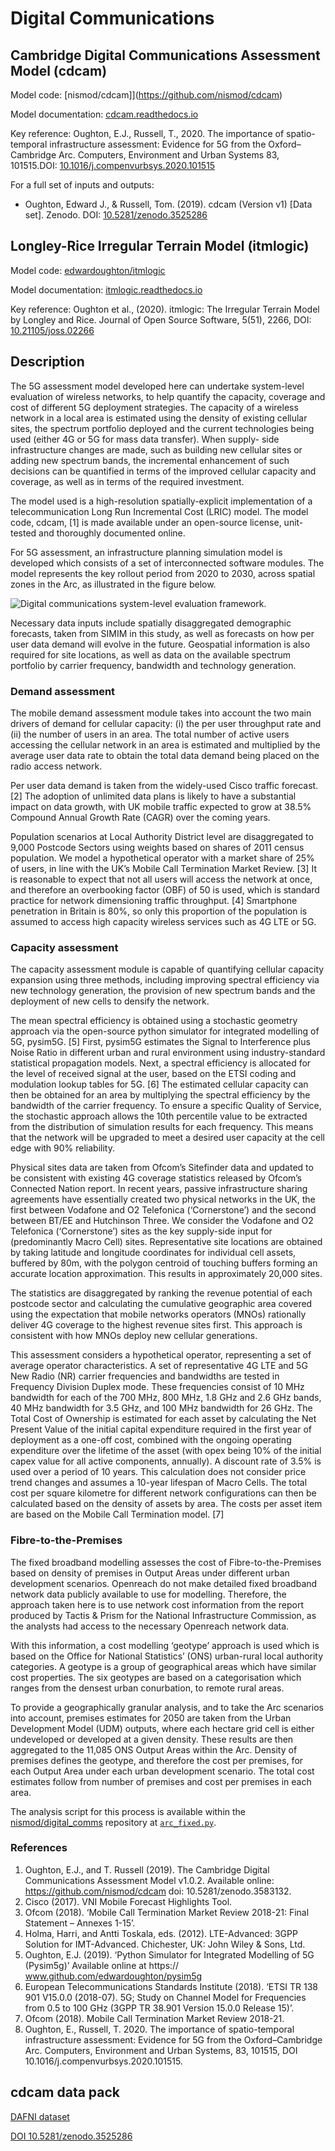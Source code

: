 # Digital Communications

## Cambridge Digital Communications Assessment Model (cdcam)

Model code: [nismod/cdcam]](https://github.com/nismod/cdcam)

Model documentation:
[cdcam.readthedocs.io](https://cdcam.readthedocs.io/en/latest/index.html)

Key reference: Oughton, E.J., Russell, T., 2020. The importance of
spatio-temporal infrastructure assessment: Evidence for 5G from the
Oxford–Cambridge Arc. Computers, Environment and Urban Systems 83, 101515.DOI:
[10.1016/j.compenvurbsys.2020.101515](https://doi.org/10.1016/j.compenvurbsys.2020.101515)

For a full set of inputs and outputs:
- Oughton, Edward J., & Russell, Tom. (2019). cdcam (Version v1) [Data set].
  Zenodo. DOI: [10.5281/zenodo.3525286](http://doi.org/10.5281/zenodo.3525286)

## Longley-Rice Irregular Terrain Model (itmlogic)

Model code: [edwardoughton/itmlogic](https://github.com/edwardoughton/itmlogic)

Model documentation:
[itmlogic.readthedocs.io](https://itmlogic.readthedocs.io/en/latest/index.html)

Key reference: Oughton et al., (2020). itmlogic: The Irregular Terrain Model by
Longley and Rice. Journal of Open Source Software, 5(51), 2266, DOI:
[10.21105/joss.02266](https://doi.org/10.21105/joss.02266)

## Description

The 5G assessment model developed here can undertake system-level evaluation of
wireless networks, to help quantify the capacity, coverage and cost of different
5G deployment strategies. The capacity of a wireless network in a local area is
estimated using the density of existing cellular sites, the spectrum portfolio
deployed and the current technologies being used (either 4G or 5G for mass data
transfer). When supply- side infrastructure changes are made, such as building
new cellular sites or adding new spectrum bands, the incremental enhancement of
such decisions can be quantified in terms of the improved cellular capacity and
coverage, as well as in terms of the required investment.

The model used is a high-resolution spatially-explicit implementation of a
telecommunication Long Run Incremental Cost (LRIC) model. The model code, cdcam,
[1] is made available under an open-source license, unit-tested and thoroughly
documented online.

For 5G assessment, an infrastructure planning simulation model is developed
which consists of a set of interconnected software modules. The model represents
the key rollout period from 2020 to 2030, across spatial zones in the Arc, as
illustrated in the figure below.

![Digital communications system-level evaluation framework.]()

Necessary data inputs include spatially disaggregated demographic forecasts,
taken from SIMIM in this study, as well as forecasts on how per user data demand
will evolve in the future. Geospatial information is also required for site
locations, as well as data on the available spectrum portfolio by carrier
frequency, bandwidth and technology generation.

### Demand assessment

The mobile demand assessment module takes into account the two main drivers of
demand for cellular capacity: (i) the per user throughput rate and (ii) the
number of users in an area. The total number of active users accessing the
cellular network in an area is estimated and multiplied by the average user data
rate to obtain the total data demand being placed on the radio access network.

Per user data demand is taken from the widely-used Cisco traffic forecast. [2]
The adoption of unlimited data plans is likely to have a substantial impact on
data growth, with UK mobile traffic expected to grow at 38.5% Compound Annual
Growth Rate (CAGR) over the coming years.

Population scenarios at Local Authority District level are disaggregated to 9,000
Postcode Sectors using weights based on shares of 2011 census population. We model
a hypothetical operator with a market share of 25% of users, in line with the UK’s
Mobile Call Termination Market Review. [3] It is reasonable to expect that not all users will
access the network at once, and therefore an overbooking factor (OBF) of 50 is used,
which is standard practice for network dimensioning traffic throughput. [4] Smartphone
penetration in Britain is 80%, so only this proportion of the population is assumed to
access high capacity wireless services such as 4G LTE or 5G.

### Capacity assessment

The capacity assessment module is capable of quantifying cellular capacity
expansion using three methods, including improving spectral efficiency via new
technology generation, the provision of new spectrum bands and the deployment of
new cells to densify the network.

The mean spectral efficiency is obtained using a stochastic geometry approach
via the open-source python simulator for integrated modelling of 5G, pysim5G. [5]
First, pysim5G estimates the Signal to Interference plus Noise Ratio in
different urban and rural environment using industry-standard statistical
propagation models. Next, a spectral efficiency is allocated for the level of
received signal at the user, based on the ETSI coding and modulation lookup
tables for 5G. [6] The estimated cellular capacity can then be obtained for an
area by multiplying the spectral efficiency by the bandwidth of the carrier
frequency. To ensure a specific Quality of Service, the stochastic approach
allows the 10th percentile value to be extracted from the distribution of
simulation results for each frequency. This means that the network will be
upgraded to meet a desired user capacity at the cell edge with 90% reliability.

Physical sites data are taken from Ofcom’s Sitefinder data and updated to be
consistent with existing 4G coverage statistics released by Ofcom’s Connected
Nation report. In recent years, passive infrastructure sharing agreements have
essentially created two physical networks in the UK, the first between Vodafone
and O2 Telefonica (‘Cornerstone’) and the second between BT/EE and Hutchinson
Three. We consider the Vodafone and O2 Telefonica (‘Cornerstone’) sites as the
key supply-side input for (predominantly Macro Cell) sites. Representative site
locations are obtained by taking latitude and longitude coordinates for
individual cell assets, buffered by 80m, with the polygon centroid of touching
buffers forming an accurate location approximation. This results in
approximately 20,000 sites.

The statistics are disaggregated by ranking the revenue potential of each postcode
sector and calculating the cumulative geographic area covered using the expectation
that mobile networks operators (MNOs) rationally deliver 4G coverage to the highest
revenue sites first. This approach is consistent with how MNOs deploy new cellular
generations.

This assessment considers a hypothetical operator, representing a set of average
operator characteristics. A set of representative 4G LTE and 5G New Radio (NR)
carrier frequencies and bandwidths are tested in Frequency Division Duplex mode.
These frequencies consist of 10 MHz bandwidth for each of the 700 MHz, 800 MHz,
1.8 GHz and 2.6 GHz bands, 40 MHz bandwidth for 3.5 GHz, and 100 MHz bandwidth
for 26 GHz. The Total Cost of Ownership is estimated for each asset by
calculating the Net Present Value of the initial capital expenditure required in
the first year of deployment as a one-off cost, combined with the ongoing
operating expenditure over the lifetime of the asset (with opex being 10% of the
initial capex value for all active components, annually). A discount rate of
3.5% is used over a period of 10 years. This calculation does not consider price
trend changes and assumes a 10-year lifespan of Macro Cells. The total cost per
square kilometre for different network configurations can then be calculated
based on the density of assets by area. The costs per asset item are based on
the Mobile Call Termination model. [7]

### Fibre-to-the-Premises

The fixed broadband modelling assesses the cost of Fibre-to-the-Premises based
on density of premises in Output Areas under different urban development
scenarios. Openreach do not make detailed fixed broadband network data publicly
available to use for modelling. Therefore, the approach taken here is to use
network cost information from the report produced by Tactis & Prism for the
National Infrastructure Commission, as the analysts had access to the necessary
Openreach network data.

With this information, a cost modelling ‘geotype’ approach is used which is
based on the Office for National Statistics’ (ONS) urban-rural local authority
categories. A geotype is a group of geographical areas which have similar cost
properties. The six geotypes are based on a categorisation which ranges from the
densest urban conurbation, to remote rural areas.

To provide a geographically granular analysis, and to take the Arc scenarios
into account, premises estimates for 2050 are taken from the Urban Development
Model (UDM) outputs, where each hectare grid cell is either undeveloped or
developed at a given density. These results are then aggregated to the 11,085
ONS Output Areas within the Arc. Density of premises defines the geotype, and
therefore the cost per premises, for each Output Area under each urban
development scenario. The total cost estimates follow from number of premises
and cost per premises in each area.

The analysis script for this process is available within the
[nismod/digital_comms](https://github.com/nismod/digital_comms/) repository at
[`arc_fixed.py`](https://github.com/nismod/digital_comms/blob/master/scripts/arc_fixed.py).

### References

1. Oughton, E.J., and T. Russell (2019). The Cambridge Digital Communications
   Assessment Model v1.0.2. Available online: https://github.com/nismod/cdcam
   doi: 10.5281/zenodo.3583132.
2. Cisco (2017). VNI Mobile Forecast Highlights Tool.
3. Ofcom (2018). ‘Mobile Call Termination Market Review 2018-21: Final Statement
   – Annexes 1-15’.
4. Holma, Harri, and Antti Toskala, eds. (2012). LTE-Advanced: 3GPP Solution for
   IMT-Advanced. Chichester, UK: John Wiley & Sons, Ltd.
5. Oughton, E.J. (2019). ‘Python Simulator for Integrated Modelling of 5G
   (Pysim5g)’ Available online at https:// www.github.com/edwardoughton/pysim5g
6. European Telecommunications Standards Institute (2018). ‘ETSI TR 138 901
   V15.0.0 (2018-07). 5G; Study on Channel Model for Frequencies from 0.5 to 100
   GHz (3GPP TR 38.901 Version 15.0.0 Release 15)’.
7. Ofcom (2018). Mobile Call Termination Market Review 2018-21.
8. Oughton, E., Russell, T. 2020. The importance of spatio-temporal
   infrastructure assessment: Evidence for 5G from the Oxford–Cambridge Arc.
   Computers, Environment and Urban Systems, 83, 101515, DOI
   10.1016/j.compenvurbsys.2020.101515.


## cdcam data pack

[DAFNI dataset](https://facility.secure.dafni.rl.ac.uk/data/details?dataset_id=f44bece9-6822-4b7d-acbe-af18bb323702&version_id=7ead1555-b2e2-462c-b5e0-3085f2751957&metadata_id=147313e8-a5da-42ed-a59a-06953716e99f)

[DOI 10.5281/zenodo.3525286](https://doi.org/10.5281/zenodo.3525286)
